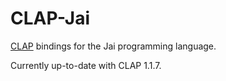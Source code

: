 # CLAP-Jai

[CLAP](https://github.com/free-audio/clap) bindings for the Jai programming language.

Currently up-to-date with CLAP 1.1.7.
